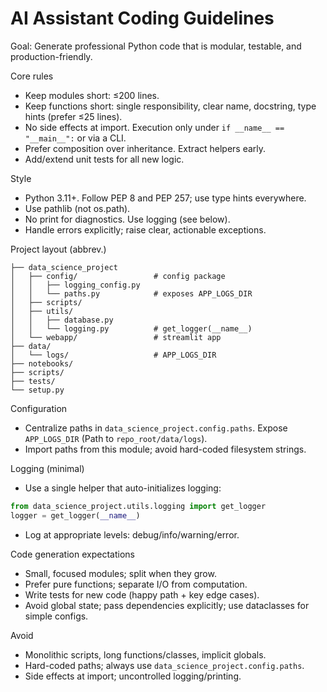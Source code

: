 # AI Assistant Coding Guidelines

Goal: Generate professional Python code that is modular, testable, and production-friendly.

Core rules
- Keep modules short: ≤200 lines.
- Keep functions short: single responsibility, clear name, docstring, type hints (prefer ≤25 lines).
- No side effects at import. Execution only under `if __name__ == "__main__":` or via a CLI.
- Prefer composition over inheritance. Extract helpers early.
- Add/extend unit tests for all new logic.

Style
- Python 3.11+. Follow PEP 8 and PEP 257; use type hints everywhere.
- Use pathlib (not os.path).
- No print for diagnostics. Use logging (see below).
- Handle errors explicitly; raise clear, actionable exceptions.

Project layout (abbrev.)
```
├── data_science_project
│   ├── config/                 # config package
│   │   ├── logging_config.py
│   │   └── paths.py            # exposes APP_LOGS_DIR
│   ├── scripts/
│   ├── utils/
│   │   ├── database.py
│   │   └── logging.py          # get_logger(__name__)
│   └── webapp/                 # streamlit app
├── data/
│   └── logs/                   # APP_LOGS_DIR
├── notebooks/
├── scripts/
├── tests/
└── setup.py
```

Configuration
- Centralize paths in `data_science_project.config.paths`. Expose `APP_LOGS_DIR` (Path to `repo_root/data/logs`).
- Import paths from this module; avoid hard-coded filesystem strings.

Logging (minimal)
- Use a single helper that auto-initializes logging:
```python
from data_science_project.utils.logging import get_logger
logger = get_logger(__name__)
```
- Log at appropriate levels: debug/info/warning/error. 

Code generation expectations
- Small, focused modules; split when they grow.
- Prefer pure functions; separate I/O from computation.
- Write tests for new code (happy path + key edge cases).
- Avoid global state; pass dependencies explicitly; use dataclasses for simple configs.

Avoid
- Monolithic scripts, long functions/classes, implicit globals.
- Hard-coded paths; always use `data_science_project.config.paths`.
- Side effects at import; uncontrolled logging/printing.